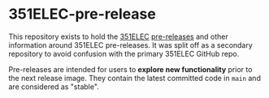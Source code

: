 # 351ELEC-pre-release
This repository exists to hold the [351ELEC](https://github.com/351ELEC/351ELEC) [pre-releases](https://github.com/351ELEC/351ELEC-pre-release/releases) and other information around 351ELEC pre-releases.  It was split off as a secondary repository to avoid confusion with the primary 351ELEC GitHub repo.

Pre-releases are intended for users to **explore new functionality** prior to the next release image. They contain the latest committed code in `main` and are considered as "stable".
